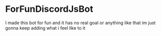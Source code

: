 # ForFunDiscordJsBot
I made this bot for fun and it has no real goal or anything like that im just gonna keep adding what i feel like to it
